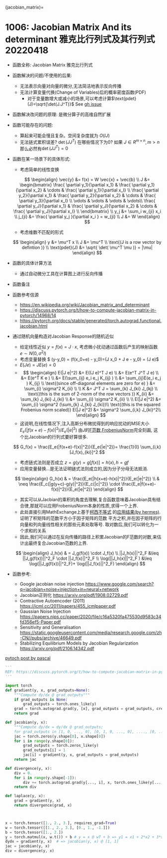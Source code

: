 (jacobian_matrix)=

# 1006: Jacobian Matrix And its determinant 雅克比行列式及其行列式 20220418


- 函数全称: Jacobian Matrix  雅克比行列式
- 函数解决的问题/不使用的后果:
  - 无法表示向量对向量的微分,无法简洁地表示反向传播
  - 无法计算变量代换(Change of Variables)后的概率密度函数(PDF)
    - 对于变量数增大或减小的场景,可以考虑计算$\text{pdet}(J)=\sqrt{\det(J.J^T)}$ See [gh issue](https://github.com/tensorflow/probability/issues/139)
- 函数解决改问题的原理: 是微分算子的高维自然扩展
- 函数可能存在的问题:
  - 算起来可能会慢且复杂。空间复杂度就为 $O(IJ)$
  - 无法链式累积误差? $\det(J J^T)$ 在哪些情况下为0? 如果 $J \in R^{m \times n},m>n$那么必然有$\det(J J^T)=0$
- 函数在某一场景下的具体形式:
  - 考虑简单的线性变换

  $$
  \begin{align}
  \vec{y} &= f(x) = W \vec{x} + \vec{b} \\
  J &= \begin{bmatrix}
  \frac{ \partial y_1}{\partial x_1} & \frac{ \partial y_1}{\partial x_2} & \cdots & \frac{ \partial y_1}{\partial x_I} \\
  \frac{ \partial y_2}{\partial x_1} & \frac{ \partial y_2}{\partial x_2} & \cdots & \frac{ \partial y_3}{\partial x_I} \\
  \vdots & \vdots & \vdots & \vdots\\
  \frac{ \partial y_J}{\partial x_1} & \frac{ \partial y_J}{\partial x_2} & \cdots & \frac{ \partial y_J}{\partial x_I} \\  
  \end{bmatrix} \\
  y_j    &= \sum_i w_{ji} x_i \\
  j_{ji} &= \frac{ \partial y_j }{\partial x_i } = w_{ji} \\
  J      &= W   
  \end{align}
  $$

  - 考虑维数不匹配的形式

  $$
  \begin{align}
  y &= \mu^T x \\
  J &= \mu^T \\
  \text{(J is a row vector by defintion )} \\
  \text{pdet}(J) &= \sqrt{ \det( \mu^T \mu )} = |\mu|
  \end{align}
  $$
- 函数的具体计算方法
   - 通过自动微分工具在计算图上进行反向传播
- 函数备注
- 函数参考信源
  - <https://en.wikipedia.org/wiki/Jacobian_matrix_and_determinant>
  - <https://discuss.pytorch.org/t/how-to-compute-jacobian-matrix-in-pytorch/14968/14>
  - <https://pytorch.org/docs/stable/generated/torch.autograd.functional.jacobian.html>

- 通过随机向量构造对Jacobian Response的随机近似
  - 给定线性近似 $y=f(x)=J \cdot x$, 考虑微小扰动通过函数后产生的映射函数 $e \sim N(0, \sigma^2 I)$
  - 考虑变量替换 $ (y-y_0) = (f(x_0+e) - y_0)=(J x_0 + J e - y_0) = (J e)$  
  - $E(Je) = J E(e) = 0$
  -
    $$
    \begin{align}
    E(|J e|^2) &= E((J e)^T J e) \\
    &= E(e^T J^T J e) \\
    &= E(e^T K e )  \\
    &= E(\sum_{ij} e_i e_j K_{ij} ) \\
    &= \sum_{ij}E(e_i e_j ) K_{ij} \\
\text{(since off-diagonal elements are zero for e) }
    &= \sum_{i} \sigma^2 K_{ii}   \\
    \\
    K &= J^T J = \sum_{k} J_{ki} J_{kj} \\
\text{(this is the sum of 2-norm of the row vectors )}   
     K_{ii} &= \sum_{k} J_{ki} J_{ki}  \\
    &= \sum_{i} \sigma^2 K_{ii}  \\
    \\
    E(|J e|^2) &= \sum_{i} \sigma^2 (\sum_{k} J_{ki} J_{ki})\\
    \text{(this is the squared Frobenius norm scaled)}   
    E(|J e|^2) &= \sigma^2 \sum_{i,k}  J_{ki}^2\\
    \end{align}
    $$
  - 这说明,在线性情况下,注入高斯分布微扰得到的响应扰动的MSE大小$E_e(|f(x+e)-f(x)|^2)/E_e(|e|^2)$
  由$J$的[F范数,FrobeniusNorm](https://en.wikipedia.org/wiki/Matrix_norm#Frobenius_norm)完全刻画,
  这个比Jacobian的行列式要好算很多.

  $$
  G_f(x) = \frac{E_e(|f(x+e)-f(x)|^2)}{E_e(|e|^2)}= \frac{1}{I} \sum_{i,k}  [J_f(x)_{ki}]^2
  $$
  - 考虑链式法则是否成立 $z = g(y) = g[f(x)] = h(x), h = g f$
  - 应用变量替换...是无法证明链式法则成立的,因为分子分母无法抵消.

  $$
  \begin{align}
  G_h(x) & =  \frac{E_e(|h(x+e)-h(x)|^2)}{E_e(|e|^2)} \\
         & \neq \frac{E_c(|g(y+c)-g(y)|^2)}{E_c(|c|^2)} \cdot \frac{E_e|f(x+e)-f(x)|^2)}{E_e(|e|^2)}
  \end{align}
  $$

  - 其实可以从Jacbian的乘积的角度去理解,复合函数意味着Jacobian具有结合律,那就可以应用FrobeniusNorm本身的性质,求得一个上界.
  - 此处直接引用MathExchange上基于[柯西不等式](https://en.wikipedia.org/wiki/Cauchy%E2%80%93Schwarz_inequality)
  的[应用结果(by hermes)](https://math.stackexchange.com/a/1393667/416294).证明了积矩阵的范数平方小于因子矩阵的范数
  平方之积,并在因子矩阵的行向量和列向量线性相关的那些元素处取等号. 取对数后,我们可以转化为一个求和的关系  
  - 因此,我们可以通过在反向传播的路径上积累Jacobian的F范数的对数,来估计出最终复合Jacobian范数的上界.



  $$
  \begin{align}
  J_h(x)                  & =   J_g(f(x)) \cdot J_f(x) \\
  ||J_h(x)||^2_F          &\leq ||J_g(f(x))||^2_F \cdot ||J_f(x)||^2_F \\
  \log(||J_h(x)||^2_F )   &\leq \log(||J_g(f(x))||^2_F)+ \log(||J_f(x)||^2_F)
  \end{align}
  $$


- 函数参考:
  - Google jacobian noise injection <https://www.google.com/search?q=jacobian+noise+injection+in+neural+network>
  - Jacobian正则化 <https://arxiv.org/pdf/1908.02729.pdf>
  - Contractive Autoencoder (2011) <https://icml.cc/2011/papers/455_icmlpaper.pdf>
  - Gaussian Noise Injection <https://papers.nips.cc/paper/2020/file/c16a5320fa475530d9583c34fd356ef5-Paper.pdf>
  - Sensitivity and Generalisation <https://static.googleusercontent.com/media/research.google.com/zh-CN//pubs/archive/46649.pdf>
  - Stabilizing Equilibrium Models by Jacobian Regularization <https://arxiv.org/pdf/2106.14342.pdf>

[pytoch post by pascal](https://discuss.pytorch.org/t/how-to-compute-jacobian-matrix-in-pytorch/14968/14)

```python
'''
REF: https://discuss.pytorch.org/t/how-to-compute-jacobian-matrix-in-pytorch/14968/14
'''

import torch
def gradient(y, x, grad_outputs=None):
    """Compute dy/dx @ grad_outputs"""
    if grad_outputs is None:
        grad_outputs = torch.ones_like(y)
    grad = torch.autograd.grad(y, [x], grad_outputs = grad_outputs, create_graph=True)[0]
    return grad

def jacobian(y, x):
    """Compute dy/dx = dy/dx @ grad_outputs;
    for grad_outputs in [1, 0, ..., 0], [0, 1, 0, ..., 0], ...., [0, ..., 0, 1]"""
    jac = torch.zeros(y.shape[0], x.shape[0])
    for i in range(y.shape[0]):
        grad_outputs = torch.zeros_like(y)
        grad_outputs[i] = 1
        jac[i] = gradient(y, x, grad_outputs = grad_outputs)
    return jac

def divergence(y, x):
    div = 0.
    for i in range(y.shape[-1]):
        div += torch.autograd.grad(y[..., i], x, torch.ones_like(y[..., i]), create_graph=True)[0][..., i:i+1]
    return div

def laplace(y, x):
    grad = gradient(y, x)
    return divergence(grad, x)



x = torch.tensor([1., 2., 3.], requires_grad=True)
w = torch.tensor([[1., 2., 3.], [0., 1., -1.]])
b = torch.tensor([1., 2.])
y = torch.matmul(x, w.t()) + b # y = x @ wT + b => y1 = x1 + 2*x2 + 3*x3 + 1 = 15, y2 = x2 - x3 + 2 = 1
dydx = gradient(y, x)  # => jacobian(y, x) @ [1, 1]
jac = jacobian(y, x)
div = divergence(y, x)
```

